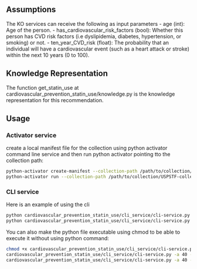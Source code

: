 ## Assumptions
The KO services can receive the following as input parameters
    - age (int): Age of the person.
    - has_cardiovascular_risk_factors (bool): Whether this person has CVD risk factors (i.e dyslipidemia, diabetes, hypertension, or smoking) or not.
    - ten_year_CVD_risk (float): The probability that an individual will have a cardiovascular event (such as a heart attack or stroke) within the next 10 years (0 to 100).

## Knowledge Representation
The function get_statin_use at cardiovascular_prevention_statin_use/knowledge.py is the knowledge representation for this recommendation.

## Usage
### Activator service
create a local manifest file for the collection using python activator command line service and then run python activator pointing tto the collection path:
```bash
python-activator create-manifest --collection-path /path/to/collection/USPSTF-collection
python-activator run --collection-path /path/to/collection/USPSTF-collection
```

### CLI service
Here is an example of using the cli
```bash
python cardiovascular_prevention_statin_use/cli_service/cli-service.py  -a 40 --has_cardiovascular_risk_factors -t 15  
python cardiovascular_prevention_statin_use/cli_service/cli-service.py  -a 40 --no_cardiovascular_risk_factors -t 15  
```

You can also make the python file executable using chmod to be able to execute it without using python command:
```bash
chmod +x cardiovascular_prevention_statin_use/cli_service/cli-service.py
cardiovascular_prevention_statin_use/cli_service/cli-service.py -a 40 --has_cardiovascular_risk_factors -t 15
cardiovascular_prevention_statin_use/cli_service/cli-service.py -a 40 --no_cardiovascular_risk_factors -t 15
```